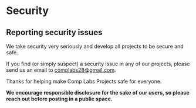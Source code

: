 # Security

## Reporting security issues

We take security very seriously and develop all projects to be secure and safe.

If you find (or simply suspect) a security issue in any of our projects, please send us an email to complabs28@gmail.com.

Thanks for helping make Comp Labs Projects safe for everyone.

**We encourage responsible disclosure for the sake of our users, so please reach out before posting in a public space.**
